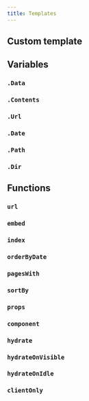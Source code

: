 ```yaml
---
title: Templates
---
```


## Custom template

## Variables
### `.Data`
### `.Contents`
### `.Url`
### `.Date`
### `.Path`
### `.Dir`

## Functions
### `url`
### `embed`
### `index`
### `orderByDate`
### `pagesWith`
### `sortBy`
### `props`
### `component`
### `hydrate`
### `hydrateOnVisible`
### `hydrateOnIdle`
### `clientOnly`
